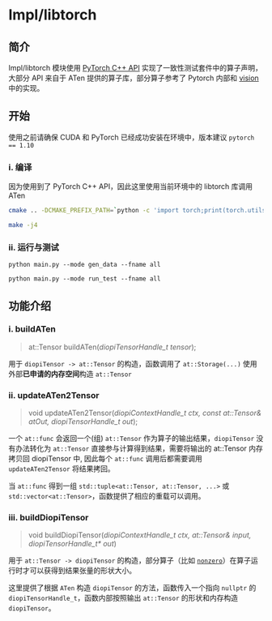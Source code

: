 # Impl/libtorch

## 简介

Impl/libtorch 模块使用 [PyTorch C++ API](https://pytorch.org/cppdocs/) 实现了一致性测试套件中的算子声明，大部分 API 来自于 ATen 提供的算子库，部分算子参考了 Pytorch 内部和 [vision](https://github.com/pytorch/vision) 中的实现。

## 开始
使用之前请确保 CUDA 和 PyTorch 已经成功安装在环境中，版本建议 `pytorch == 1.10`

### i. 编译
因为使用到了 PyTorch C++ API，因此这里使用当前环境中的 libtorch 库调用 ATen
```bash
cmake .. -DCMAKE_PREFIX_PATH=`python -c 'import torch;print(torch.utils.cmake_prefix_path)'` -DIMPL_CUDA=OFF -DIMPL_TORCH=ON

make -j4
```

### ii. 运行与测试
```python3
python main.py --mode gen_data --fname all

python main.py --mode run_test --fname all
```

## 功能介绍

### i. buildATen
> at::Tensor buildATen(*diopiTensorHandle_t tensor*);

用于 `diopiTensor -> at::Tensor` 的构造，函数调用了 `at::Storage(...)` 使用外部**已申请的内存空间**构造 `at::Tensor`

### ii. updateATen2Tensor
> void updateATen2Tensor(*diopiContextHandle_t ctx, const at::Tensor& atOut, diopiTensorHandle_t out*);

一个 `at::func` 会返回一个(组) `at::Tensor` 作为算子的输出结果，`diopiTensor` 没有办法转化为 `at::Tensor` 直接参与计算得到结果，需要将输出的 at::Tensor 内存拷贝回 diopiTensor 中,
因此每个 `at::func` 调用后都需要调用 `updateATen2Tensor` 将结果拷回。

当 `at::func` 得到一组 `std::tuple<at::Tensor, at::Tensor, ...>` 或 `std::vector<at::Tensor>`，函数提供了相应的重载可以调用。

### iii. buildDiopiTensor
> void buildDiopiTensor(*diopiContextHandle_t ctx, at::Tensor& input, diopiTensorHandle_t\* out*)

用于 `at::Tensor -> diopiTensor` 的构造，部分算子（比如 [`nonzero`](https://pytorch.org/docs/stable/generated/torch.nonzero.html)）在算子运行时才可以获得到结果张量的形状大小。

这里提供了根据 `ATen` 构造 `diopiTensor` 的方法，函数传入一个指向 `nullptr` 的 `diopiTensorHandle_t`，函数内部按照输出 `at::Tensor` 的形状和内存构造 `diopiTensor`。

